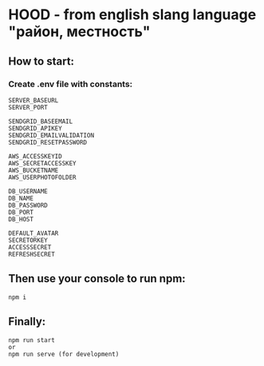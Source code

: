 # HOOD - from english slang language "район, местность"

## How to start:
### Create .env file with constants: 
```
SERVER_BASEURL
SERVER_PORT

SENDGRID_BASEEMAIL
SENDGRID_APIKEY
SENDGRID_EMAILVALIDATION
SENDGRID_RESETPASSWORD

AWS_ACCESSKEYID
AWS_SECRETACCESSKEY
AWS_BUCKETNAME
AWS_USERPHOTOFOLDER

DB_USERNAME
DB_NAME
DB_PASSWORD
DB_PORT
DB_HOST

DEFAULT_AVATAR
SECRETORKEY
ACCESSSECRET
REFRESHSECRET
```
## Then use your console to run npm:
```
npm i
```
## Finally:
```
npm run start
or
npm run serve (for development)
```